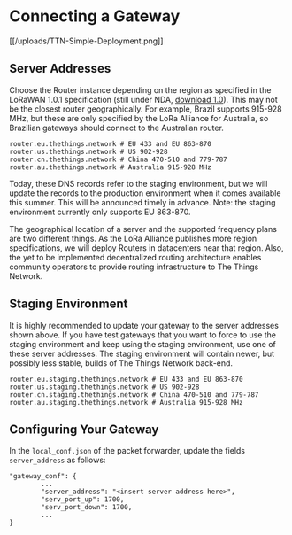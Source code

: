 # Connecting a Gateway

[[/uploads/TTN-Simple-Deployment.png]]

## Server Addresses

Choose the Router instance depending on the region as specified in the LoRaWAN 1.0.1 specification (still under NDA, [download 1.0](https://www.lora-alliance.org/portals/0/specs/LoRaWAN%20Specification%201R0.pdf)). This may not be the closest router geographically. For example, Brazil supports 915-928 MHz, but these are only specified by the LoRa Alliance for Australia, so Brazilian gateways should connect to the Australian router.

```
router.eu.thethings.network # EU 433 and EU 863-870
router.us.thethings.network # US 902-928
router.cn.thethings.network # China 470-510 and 779-787
router.au.thethings.network # Australia 915-928 MHz
```

Today, these DNS records refer to the staging environment, but we will update the records to the production environment when it comes available this summer. This will be announced timely in advance. Note: the staging environment currently only supports EU 863-870.

The geographical location of a server and the supported frequency plans are two different things. As the LoRa Alliance publishes more region specifications, we will deploy Routers in datacenters near that region. Also, the yet to be implemented decentralized routing architecture enables community operators to provide routing infrastructure to The Things Network.

## Staging Environment

It is highly recommended to update your gateway to the server addresses shown above. If you have test gateways that you want to force to use the staging environment and keep using the staging environment, use one of these server addresses. The staging environment will contain newer, but possibly less stable, builds of The Things Network back-end.

```
router.eu.staging.thethings.network # EU 433 and EU 863-870
router.us.staging.thethings.network # US 902-928
router.cn.staging.thethings.network # China 470-510 and 779-787
router.au.staging.thethings.network # Australia 915-928 MHz
```

## Configuring Your Gateway

In the `local_conf.json` of the packet forwarder, update the fields `server_address` as follows:

```
"gateway_conf": {
        ...
        "server_address": "<insert server address here>",
        "serv_port_up": 1700,
        "serv_port_down": 1700,
        ...
}
```

